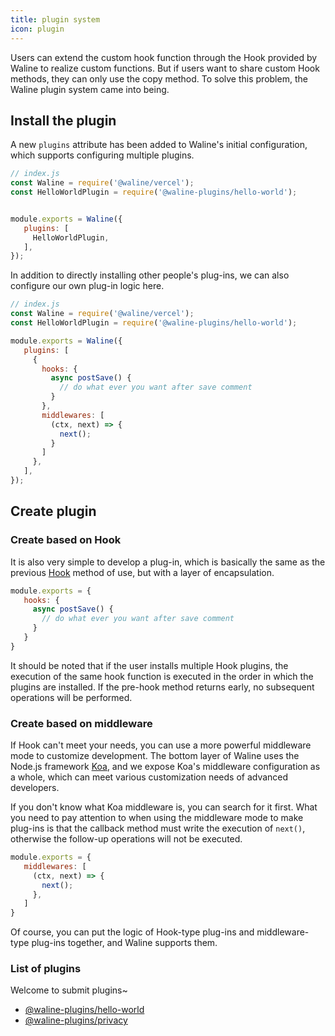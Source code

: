 ```yaml
---
title: plugin system
icon: plugin
---
```


Users can extend the custom hook function through the Hook provided by Waline to realize custom functions. But if users want to share custom Hook methods, they can only use the copy method. To solve this problem, the Waline plugin system came into being.

## Install the plugin

A new `plugins` attribute has been added to Waline's initial configuration, which supports configuring multiple plugins.

```js
// index.js
const Waline = require('@waline/vercel');
const HelloWorldPlugin = require('@waline-plugins/hello-world');


module.exports = Waline({
   plugins: [
     HelloWorldPlugin,
   ],
});
```

In addition to directly installing other people's plug-ins, we can also configure our own plug-in logic here.


```js
// index.js
const Waline = require('@waline/vercel');
const HelloWorldPlugin = require('@waline-plugins/hello-world');

module.exports = Waline({
   plugins: [
     {
       hooks: {
         async postSave() {
           // do what ever you want after save comment
         }
       },
       middlewares: [
         (ctx, next) => {
           next();
         }
       ]
     },
   ],
});
```

## Create plugin
### Create based on Hook

It is also very simple to develop a plug-in, which is basically the same as the previous [Hook](./config.md#%E8%AF%84%E8%AE%BA-hooks) method of use, but with a layer of encapsulation.

```js
module.exports = {
   hooks: {
     async postSave() {
       // do what ever you want after save comment
     }
   }
}
```

It should be noted that if the user installs multiple Hook plugins, the execution of the same hook function is executed in the order in which the plugins are installed. If the pre-hook method returns early, no subsequent operations will be performed.

### Create based on middleware

If Hook can't meet your needs, you can use a more powerful middleware mode to customize development. The bottom layer of Waline uses the Node.js framework [Koa](https://koajs.com), and we expose Koa's middleware configuration as a whole, which can meet various customization needs of advanced developers.

If you don't know what Koa middleware is, you can search for it first. What you need to pay attention to when using the middleware mode to make plug-ins is that the callback method must write the execution of `next()`, otherwise the follow-up operations will not be executed.

```js
module.exports = {
   middlewares: [
     (ctx, next) => {
       next();
     },
   ]
}
```

Of course, you can put the logic of Hook-type plug-ins and middleware-type plug-ins together, and Waline supports them.

### List of plugins

Welcome to submit plugins~

- [@waline-plugins/hello-world](https://github.com/walinejs/plugins/tree/master/packages/hello-world)
- [@waline-plugins/privacy](https://github.com/walinejs/plugins/tree/master/packages/privacy)